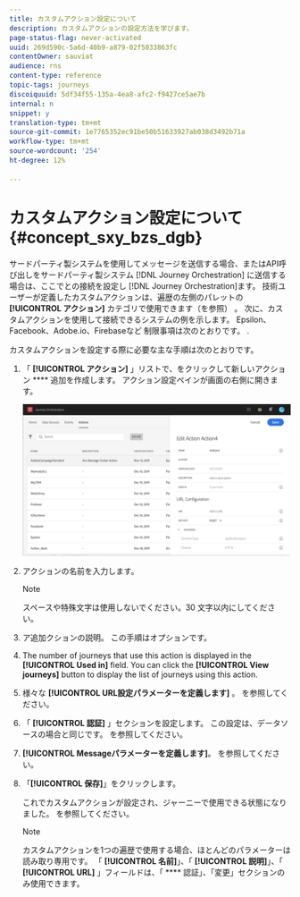 ```yaml
---
title: カスタムアクション設定について
description: カスタムアクションの設定方法を学びます。
page-status-flag: never-activated
uuid: 269d590c-5a6d-40b9-a879-02f5033863fc
contentOwner: sauviat
audience: rns
content-type: reference
topic-tags: journeys
discoiquuid: 5df34f55-135a-4ea8-afc2-f9427ce5ae7b
internal: n
snippet: y
translation-type: tm+mt
source-git-commit: 1e7765352ec91be50b51633927ab038d3492b71a
workflow-type: tm+mt
source-wordcount: '254'
ht-degree: 12%

---
```



# カスタムアクション設定について {#concept_sxy_bzs_dgb}

サードパーティ製システムを使用してメッセージを送信する場合、またはAPI呼び出しをサードパーティ製システム [!DNL Journey Orchestration] に送信する場合は、ここでとの接続を設定し [!DNL Journey Orchestration]ます。 技術ユーザーが定義したカスタムアクションは、遍歴の左側のパレットの **[!UICONTROL アクション]** カテゴリで使用できます（を参照） [](../building-journeys/about-action-activities.md)。 次に、カスタムアクションを使用して接続できるシステムの例を示します。 Epsilon、Facebook、Adobe.io、Firebaseなど
制限事項は次のとおりです。 [](../action/custom-action-limitations.md).

カスタムアクションを設定する際に必要な主な手順は次のとおりです。

1. 「 **[!UICONTROL アクション]** 」リストで、をクリックして新しいアクション **** 追加を作成します。 アクション設定ペインが画面の右側に開きます。

   ![](../assets/custom2.png)

1. アクションの名前を入力します。

   >[!NOTE]
   >
   >スペースや特殊文字は使用しないでください。30 文字以内にしてください。

1. ア追加クションの説明。 この手順はオプションです。
1. The number of journeys that use this action is displayed in the **[!UICONTROL Used in]** field. You can click the **[!UICONTROL View journeys]** button to display the list of  journeys using this action.
1. 様々な **[!UICONTROL URL設定パラメーターを定義します]** 。 [](../action/url-configuration.md) を参照してください。
1. 「 **[!UICONTROL 認証]** 」セクションを設定します。 この設定は、データソースの場合と同じです。  [](../datasource/external-data-sources.md#section_wjp_nl5_nhb) を参照してください。
1. **[!UICONTROL Messageパラメーターを定義します]**。 [](../action/defining-the-message-parameters.md) を参照してください。
1. 「**[!UICONTROL 保存]**」をクリックします。

   これでカスタムアクションが設定され、ジャーニーで使用できる状態になりました。 [](../building-journeys/about-action-activities.md) を参照してください。

   >[!NOTE]
   >
   >カスタムアクションを1つの遍歴で使用する場合、ほとんどのパラメーターは読み取り専用です。 「 **[!UICONTROL 名前]**」、「 **[!UICONTROL 説明]**」、「 **[!UICONTROL URL]** 」フィールドは、「 **** 認証」、「変更」セクションのみ使用できます。
